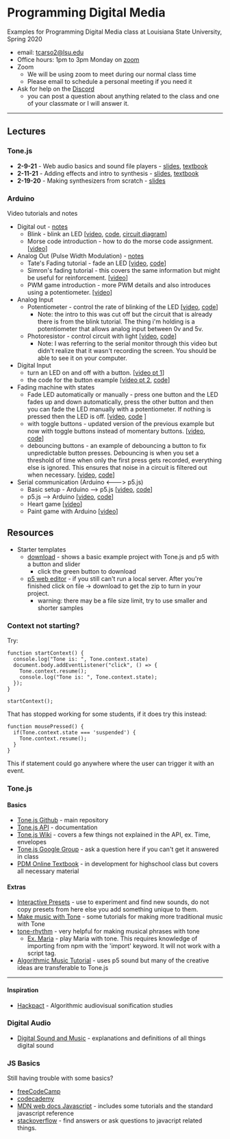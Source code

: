 # Programming Digital Media

Examples for Programming Digital Media class at Louisiana State University, Spring 2020

- email: <tcarso2@lsu.edu>   
- Office hours: 1pm to 3pm Monday on [zoom](https://lsu.zoom.us/j/9356980659)
- Zoom
  - We will be using zoom to meet during our normal class time 
  - Please email to schedule a personal meeting if you need it
- Ask for help on the [Discord](https://discord.gg/rByvFeP)
  -  you can post a question about anything related to the class and one of your classmate or I will answer it. 
  

---

## Lectures
### Tone.js
- **2-9-21** - Web audio basics and sound file players - [slides](https://lsu-pdm-2021.netlify.com/week_1_t/_site/#/), [textbook](https://pdm.lsupathways.org/3_audio/1_sampler/1_lesson_1/)
- **2-11-21** - Adding effects and intro to synthesis - [slides](https://lsu-pdm-2021.netlify.com/week_1_th/_site/#/), [textbook](https://pdm.lsupathways.org/3_audio/1_sampler/2_lesson_2/)
- **2-19-20**  - Making synthesizers from scratch - [slides](https://lsu-pdm-2021.netlify.com/week_2_t/_site/#/)
<!-- - **3-3-20** - Scheduling signals and LFOs - [slides](https://lsu-pdm-2021.netlify.com/week_2_th/_site/#/) -->
<!-- - **3-5-20** - Instruments and Sequencers - [slides](https://lsu-pdm-2021.netlify.com/week_3_t/_site/#/), [textbook](https://pdm.lsupathways.org/3_audio/2_synthsandmusic/2_lesson_2/) -->
<!-- - **3-9-20** - Sound Effects and Sequencers - [slides](https://lsu-pdm-2021.netlify.com/week_3_th/_site/#/) -->
<!-- - **3-6-19** - Rhythm / Scales / Tuning / Distributed smartphone music - [slides](https://lsu-pdm-2019.netlify.com/week_4_t/_static/#/) -->

### Arduino

Video tutorials and notes

* Digital out - [notes](Hardware_Week_1_Th)
    * Blink - blink an LED [[video](https://www.youtube.com/watch?v=5vkuxBmWNDo), [code](https://www.arduino.cc/en/Tutorial/Blink), [circuit diagram](Hardware_Week_1_Th/LED_Diagram_bb.jpg)]
    * Morse code introduction - how to do the morse code assignment. [[video](https://youtu.be/18gWlNBlRoQ)]
* Analog Out (Pulse Width Modulation) - [notes](Hardware_Week_2_T)
    * Tate's Fading tutorial - fade an LED [[video](https://www.youtube.com/watch?v=vd93XYizHJ8), [code](https://www.arduino.cc/en/Tutorial/Fading)]
    * Simron's fading tutorial - this covers the same information but might be useful for reinforcement. [[video](https://youtu.be/O1DLHSXtBhs)]
    * PWM game introduction - more PWM details and also introduces using a potentiometer. [[video](https://youtu.be/f03C7euWj6o)]
* Analog Input
  * Potentiometer - control the rate of blinking of the LED [[video](https://youtu.be/tU6CDI3UI34), [code](https://github.com/tatecarson/LSU-PDM-Spring-2020/blob/master/Hardware_Week_2_T/3_AnalogInput_FINISHED/3_AnalogInput_FINISHED.ino)]
      * Note: the intro to this was cut off but the circuit that is already there is from the blink tutorial. The thing i'm holding is a potentiometer that allows analog input between 0v and 5v.
  * Photoresistor - control circuit with light [[video](https://youtu.be/0vB-MQ8Xu80), [code](https://github.com/tatecarson/LSU-PDM-Spring-2020/blob/master/Hardware_Week_2_Th/fade_photoresistor/fade_photoresistor.ino)]
    * Note: I was referring to the serial monitor through this video but didn't realize that it wasn't recording the screen. You should be able to see it on your computer.
* Digital Input
  * turn an LED on and off with a button. [[video pt 1](https://youtu.be/70QLvamyvLY)]
  * the code for the button example [[video pt 2](https://youtu.be/O-ag-6QlpDA), [code](https://www.arduino.cc/en/Tutorial/Button)]
* Fading machine with states
  * Fade LED automatically or manually - press one button and the LED fades up and down automatically, press the other button and then you can fade the LED manually with a potentiometer. If nothing is pressed then the LED is off. [[video](https://youtu.be/JDvBIzrUiPI), [code](https://github.com/tatecarson/LSU-PDM-Spring-2020/blob/master/Hardware_Week_2_Th/fade/fade.ino) ]
  * with toggle buttons - updated version of the previous example but now with toggle buttons instead of momentary buttons. [[video](https://youtu.be/VrVjUOgyflo), [code](https://github.com/tatecarson/LSU-PDM-Spring-2020/blob/master/Hardware_Week_2_Th/fade_withStates/fade_withStates.ino)]
  * debouncing buttons - an example of debouncing a button to fix unpredictable button presses. Debouncing is when you set a threshold of time when only the first press gets recorded, everything else is ignored. This ensures that noise in a circuit is filtered out when necessary. [[video](https://youtu.be/BJc8L2R014s), [code](https://www.arduino.cc/en/Tutorial/Debounce)]
* Serial communication (Arduino <---> p5.js)
  * Basic setup - Arduino --> p5.js [[video](https://youtu.be/AuPWylJi1lU), [code](SerialTop5_Setup)]
  * p5.js --> Arduino [[video](https://youtu.be/zxaIv6GVosU), [code](Hardware_Week_3_T/writeExample)] 
  * Heart game [[video](https://youtu.be/GpBJrg_8Qgs)]  
  * Paint game with Arduino [[video](https://youtu.be/9-AXZToU-BM)]

## Resources

- Starter templates
  - [download](https://github.com/tatecarson/tonejs-p5j-starter-template) - shows a basic example project with Tone.js and p5 with a button and slider
    - click the green button to download
  - [p5 web editor](https://editor.p5js.org/tcarso2/sketches/MMvCDJ0C) - if you still can't run a local server. After you're finished click on file -> download to get the zip to turn in your project. 
    - warning: there may be a file size limit, try to use smaller and shorter samples 

### Context not starting? 

Try: 
```
function startContext() {
  console.log("Tone is: ", Tone.context.state)
  document.body.addEventListener("click", () => {
    Tone.context.resume();
    console.log("Tone is: ", Tone.context.state);
  });
}

startContext(); 
```

That has stopped working for some students, if it does try this instead: 
```
function mousePressed() {
  if(Tone.context.state === 'suspended') {
    Tone.context.resume();
  }
}
```

This if statement could go anywhere where the user can trigger it with an event. 

### Tone.js

#### Basics

- [Tone.js Github](https://github.com/Tonejs/Tone.js) - main repository
- [Tone.js API](https://tonejs.github.io/docs/) - documentation
- [Tone.js Wiki](https://github.com/Tonejs/Tone.js/wiki) - covers a few things not explained in the API, ex. Time, envelopes 
- [Tone.js Google Group](https://groups.google.com/forum/#!forum/tonejs) - ask a question here if you can't get it answered in class
- [PDM Online Textbook](https://pdm.lsupathways.org/) - in development for highschool class but covers all necessary material

#### Extras

- [Interactive Presets](https://www.guitarland.com/MusicTheoryWithToneJS/Presets-gh-pages/) - use to experiment and find new sounds, do not copy presets from here else you add something unique to them. 
- [Make music with Tone](https://www.guitarland.com/MusicTheoryWithToneJS/TonejsSetup.html) - some tutorials for making more traditional music with Tone
- [tone-rhythm](https://github.com/scraggo/tone-rhythm) - very helpful for making musical phrases with tone
  - [Ex. Maria](https://codesandbox.io/s/qzq0lvpq0w) - play Maria with tone. This requires knowledge of importing from npm with the 'import' keyword. It will not work with a script tag.
- [Algorithmic Music Tutorial](https://junshern.github.io/algorithmic-music-tutorial/) - uses p5 sound but many of the creative ideas are transferable to Tone.js
---
#### Inspiration

- [Hackpact](https://stc.github.io/HackPact/) - Algorithmic audiovisual sonification studies


### Digital Audio

- [Digital Sound and Music](http://digitalsoundandmusic.com/curriculum/) - explanations and definitions of all things digital sound

### JS Basics

Still having trouble with some basics? 

- [freeCodeCamp](https://www.freecodecamp.org/)
- [codecademy](https://www.codecademy.com/learn/introduction-to-javascript)
- [MDN web docs Javascript](https://developer.mozilla.org/en-US/docs/Web/JavaScript) - includes some tutorials and the standard javascript reference 
- [stackoverflow](https://stackoverflow.com/) - find answers or ask questions to javacript related things. 